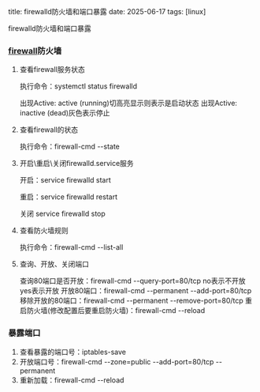 title: firewalld防火墙和端口暴露
date: 2025-06-17
tags: [linux]

firewalld防火墙和端口暴露

### [firewall](https://so.csdn.net/so/search?q=firewall&spm=1001.2101.3001.7020)防火墙

1. 查看firewall服务状态

   执行命令：systemctl status firewalld

   出现Active: active (running)切高亮显示则表示是启动状态
   出现Active: inactive (dead)灰色表示停止

2. 查看firewall的状态 

   执行命令：firewall-cmd --state

3. 开启\重启\关闭firewalld.service服务 

   开启：service firewalld start

   重启：service firewalld restart

   关闭 service firewalld stop

4. 查看防火墙规则 

   执行命令：firewall-cmd --list-all

5. 查询、开放、关闭端口

   查询80端口是否开放：firewall-cmd --query-port=80/tcp
   no表示不开放
   yes表示开放
   开放80端口：firewall-cmd --permanent --add-port=80/tcp
   移除开放的80端口：firewall-cmd --permanent --remove-port=80/tcp
   重启防火墙(修改配置后要重启防火墙)：firewall-cmd --reload

### 暴露端口

1. 查看暴露的端口号：iptables-save
2. 开放端口号：firewall-cmd --zone=public --add-port=80/tcp --permanent
3. 重新加载：firewall-cmd --reload


